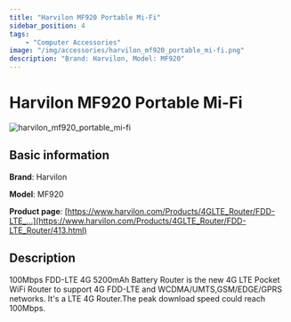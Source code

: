 ```yaml
---
title: "Harvilon MF920 Portable Mi-Fi"
sidebar_position: 4
tags:
    - "Computer Accessories"
image: "/img/accessories/harvilon_mf920_portable_mi-fi.png"
description: "Brand: Harvilon, Model: MF920"
---
```

# Harvilon MF920 Portable Mi-Fi

![harvilon_mf920_portable_mi-fi](/img/accessories/harvilon_mf920_portable_mi-fi.png)

## Basic information

**Brand**: Harvilon

**Model**: MF920

**Product page**: [https://www.harvilon.com/Products/4GLTE_Router/FDD-LTE_...](https://www.harvilon.com/Products/4GLTE_Router/FDD-LTE_Router/413.html)

## Description

100Mbps FDD\-LTE 4G 5200mAh Battery Router is the new 4G LTE Pocket WiFi Router to support 4G FDD\-LTE and WCDMA/UMTS,GSM/EDGE/GPRS networks\. It's a LTE 4G Router\.The peak download speed could reach 100Mbps\.

